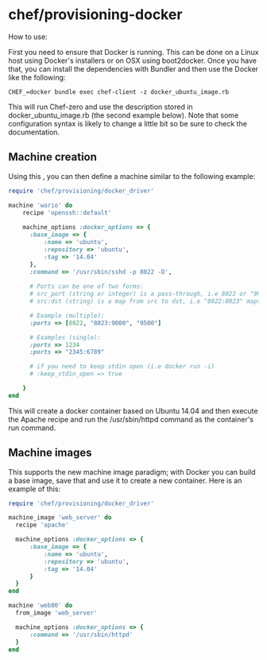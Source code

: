 # chef/provisioning-docker

How to use:

First you need to ensure that Docker is running. This can be done on a Linux host using Docker's installers or on OSX using boot2docker. Once you have that, you can install the dependencies with Bundler and then use the Docker  like the following:

```  
CHEF_=docker bundle exec chef-client -z docker_ubuntu_image.rb
```   

This will run Chef-zero and use the description stored in docker_ubuntu_image.rb (the second example below). Note that some configuration syntax is likely to change a little bit so be sure to check the documentation. 

## Machine creation

Using this , you can then define a machine similar to the following example:

```ruby   
require 'chef/provisioning/docker_driver'

machine 'wario' do
    recipe 'openssh::default'
    
    machine_options :docker_options => {
      :base_image => {
          :name => 'ubuntu',
          :repository => 'ubuntu',
          :tag => '14.04'
      },
      :command => '/usr/sbin/sshd -p 8022 -D',      
      
      # Ports can be one of two forms:
      # src_port (string or integer) is a pass-through, i.e 8022 or "9933"
      # src:dst (string) is a map from src to dst, i.e "8022:8023" maps 8022 externally to 8023 in the container

      # Example (multiple):
      :ports => [8022, "8023:9000", "9500"] 

      # Examples (single):
      :ports => 1234
      :ports => "2345:6789"

      # if you need to keep stdin open (i.e docker run -i)
      # :keep_stdin_open => true

    }
end
```

This will create a docker container based on Ubuntu 14.04 and
then execute the Apache recipe and run the /usr/sbin/httpd command
as the container's run command. 

## Machine images

This  supports the new machine image paradigm; with Docker you can build a base image, save that and use it to create a new container. Here is an example of this:

```ruby
require 'chef/provisioning/docker_driver'

machine_image 'web_server' do
  recipe 'apache'

  machine_options :docker_options => {
      :base_image => {
          :name => 'ubuntu',
          :repository => 'ubuntu',
          :tag => '14.04'
      }
  }
end

machine 'web00' do
  from_image 'web_server'

  machine_options :docker_options => {
      :command => '/usr/sbin/httpd'
  }
end
```
